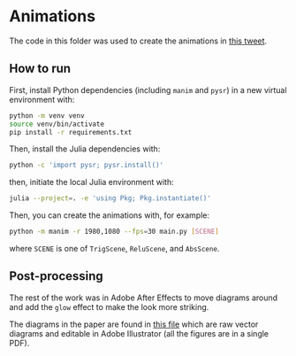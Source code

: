 # Animations

The code in this folder was used to create the animations in
[this tweet](https://twitter.com/MilesCranmer/status/1654169022852894721?s=20).

## How to run

First, install Python dependencies (including `manim` and `pysr`) in a new
virtual environment with:

```bash
python -m venv venv
source venv/bin/activate
pip install -r requirements.txt
```

Then, install the Julia dependencies with:

```bash
python -c 'import pysr; pysr.install()'
```

then, initiate the local Julia environment with:

```bash
julia --project=. -e 'using Pkg; Pkg.instantiate()'
```

Then, you can create the animations with, for example:

```bash
python -m manim -r 1980,1080 --fps=30 main.py [SCENE]
```

where `SCENE` is one of `TrigScene`, `ReluScene`, and `AbsScene`.

## Post-processing

The rest of the work was in Adobe After Effects to move
diagrams around and add the `glow` effect to make the look more striking.

The diagrams in the paper are found in [this file](https://github.com/MilesCranmer/pysr_paper/blob/main/src/static/pysr_diagram_v6.pdf)
which are raw vector diagrams and editable in Adobe Illustrator (all the figures are in a single PDF).
